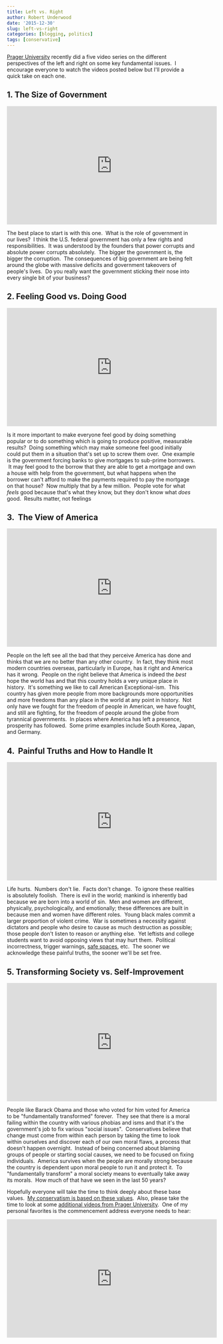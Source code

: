 ```yaml
---
title: Left vs. Right
author: Robert Underwood
date: '2015-12-30'
slug: left-vs-right
categories: [blogging, politics]
tags: [conservative]
---
```


[Prager University](https://www.prageru.com/) recently did a five video series on the different perspectives of the left and right on some key fundamental issues.  I encourage everyone to watch the videos posted below but I'll provide a quick take on each one.

## 1.  The Size of Government

<iframe width="560" height="315" src="https://www.youtube.com/embed/sxe5GcMH5yA" frameborder="0" gesture="media" allow="encrypted-media" allowfullscreen></iframe>

The best place to start is with this one.  What is the role of government in our lives?  I think the U.S. federal government has only a few rights and responsibilities.  It was understood by the founders that power corrupts and absolute power corrupts absolutely.  The bigger the government is, the bigger the corruption.  The consequences of big government are being felt around the globe with massive deficits and government takeovers of people's lives.  Do you really want the government sticking their nose into every single bit of your business?

## 2.  Feeling Good vs. Doing Good

<iframe width="560" height="315" src="https://www.youtube.com/embed/_rOb_z-yYrU" frameborder="0" gesture="media" allow="encrypted-media" allowfullscreen></iframe>

Is it more important to make everyone feel good by doing something popular or to do something which is going to produce positive, measurable results?  Doing something which may make someone feel good initially could put them in a situation that's set up to screw them over.  One example is the government forcing banks to give mortgages to sub-prime borrowers.  It may feel good to the borrow that they are able to get a mortgage and own a house with help from the government, but what happens when the borrower can't afford to make the payments required to pay the mortgage on that house?  Now multiply that by a few million.  People vote for what *feels* good because that's what they know, but they don't know what *does* good.  Results matter, not feelings

## 3.  The View of America

<iframe width="560" height="315" src="https://www.youtube.com/embed/SpIbLxAYOhg" frameborder="0" gesture="media" allow="encrypted-media" allowfullscreen></iframe>

People on the left see all the bad that they perceive America has done and thinks that we are no better than any other country.  In fact, they think most modern countries overseas, particularly in Europe, has it right and America has it wrong.  People on the right believe that America is indeed the *best* hope the world has and that this country holds a very unique place in history.  It's something we like to call American Exceptional-ism.  This country has given more people from more backgrounds more opportunities and more freedoms than any place in the world at any point in history.  Not only have we fought for the freedom of people in American, we have fought, and still are fighting, for the freedom of people around the globe from tyrannical governments.  In places where America has left a presence, prosperity has followed.  Some prime examples include South Korea, Japan, and Germany.

## 4.  Painful Truths and How to Handle It

<iframe width="560" height="315" src="https://www.youtube.com/embed/IC7ZU5vGPy0" frameborder="0" gesture="media" allow="encrypted-media" allowfullscreen></iframe>

Life hurts.  Numbers don't lie.  Facts don't change.  To ignore these realities is absolutely foolish.  There is evil in the world; mankind is inherently bad because we are born into a world of sin.  Men and women are different, physically, psychologically, and emotionally; these differences are built in because men and women have different roles.  Young black males commit a larger proportion of violent crime.  War is sometimes a necessity against dictators and people who desire to cause as much destruction as possible; those people don't listen to reason or anything else.  Yet leftists and college students want to avoid opposing views that may hurt them.  Political incorrectness, trigger warnings, [safe spaces](/post/safe-spaces), etc.  The sooner we acknowledge these painful truths, the sooner we'll be set free.

## 5.  Transforming Society vs. Self-Improvement

<iframe width="560" height="315" src="https://www.youtube.com/embed/GPVDfhXQfw8" frameborder="0" gesture="media" allow="encrypted-media" allowfullscreen></iframe>

People like Barack Obama and those who voted for him voted for America to be "fundamentally transformed" forever.  They see that there is a moral failing within the country with various phobias and isms and that it's the government's job to fix various "social issues".  Conservatives believe that change must come from within each person by taking the time to look within ourselves and discover each of our own moral flaws, a process that doesn't happen overnight.  Instead of being concerned about blaming groups of people or starting social causes, we need to be focused on fixing individuals.  America survives when the people are morally strong because the country is dependent upon moral people to run it and protect it.  To "fundamentally transform" a moral society means to eventually take away its morals.  How much of that have we seen in the last 50 years?

Hopefully everyone will take the time to think deeply about these base values.  [My conservatism is based on these values](/post/creating-black-conservatives/).  Also, please take the time to look at some [additional videos from Prager University](https://www.youtube.com/channel/UCZWlSUNDvCCS1hBiXV0zKcA).  One of my personal favorites is the commencement address everyone needs to hear:

<iframe width="560" height="315" src="https://www.youtube.com/embed/Vfl4BGbMxoQ" frameborder="0" gesture="media" allow="encrypted-media" allowfullscreen></iframe>